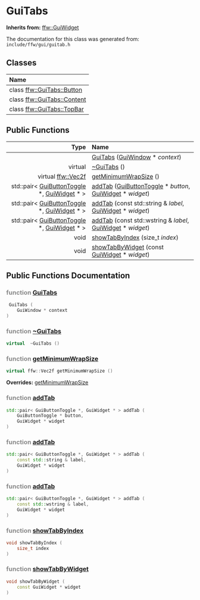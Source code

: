 GuiTabs
===================================


**Inherits from:** [ffw::GuiWidget](ffw_GuiWidget.html)

The documentation for this class was generated from: `include/ffw/gui/guitab.h`



## Classes

| Name |
|:-----|
| class [ffw::GuiTabs::Button](ffw_GuiTabs_Button.html) |
| class [ffw::GuiTabs::Content](ffw_GuiTabs_Content.html) |
| class [ffw::GuiTabs::TopBar](ffw_GuiTabs_TopBar.html) |


## Public Functions

| Type | Name |
| -------: | :------- |
|   | [GuiTabs](#5c77c5c9) ([GuiWindow](ffw_GuiWindow.html) * _context_)  |
|  virtual  | [~GuiTabs](#019aaccd) ()  |
|  virtual [ffw::Vec2f](ffw.html#fcfaa6c5) | [getMinimumWrapSize](#01f7bcfe) ()  |
|  std::pair< [GuiButtonToggle](ffw_GuiButtonToggle.html) *, [GuiWidget](ffw_GuiWidget.html) * > | [addTab](#6ffa5184) ([GuiButtonToggle](ffw_GuiButtonToggle.html) * _button_, [GuiWidget](ffw_GuiWidget.html) * _widget_)  |
|  std::pair< [GuiButtonToggle](ffw_GuiButtonToggle.html) *, [GuiWidget](ffw_GuiWidget.html) * > | [addTab](#54f7098b) (const std::string & _label_, [GuiWidget](ffw_GuiWidget.html) * _widget_)  |
|  std::pair< [GuiButtonToggle](ffw_GuiButtonToggle.html) *, [GuiWidget](ffw_GuiWidget.html) * > | [addTab](#28b7db76) (const std::wstring & _label_, [GuiWidget](ffw_GuiWidget.html) * _widget_)  |
|  void | [showTabByIndex](#2b07bbf7) (size_t _index_)  |
|  void | [showTabByWidget](#a278bdb3) (const [GuiWidget](ffw_GuiWidget.html) * _widget_)  |


## Public Functions Documentation

### <span style="opacity:0.5;">function</span> <a id="5c77c5c9" href="#5c77c5c9">GuiTabs</a>

```cpp
 GuiTabs (
    GuiWindow * context
) 
```



### <span style="opacity:0.5;">function</span> <a id="019aaccd" href="#019aaccd">~GuiTabs</a>

```cpp
virtual  ~GuiTabs () 
```



### <span style="opacity:0.5;">function</span> <a id="01f7bcfe" href="#01f7bcfe">getMinimumWrapSize</a>

```cpp
virtual ffw::Vec2f getMinimumWrapSize () 
```



**Overrides:** [getMinimumWrapSize](/doc/ffw_GuiWidget.md#c12efa3f)

### <span style="opacity:0.5;">function</span> <a id="6ffa5184" href="#6ffa5184">addTab</a>

```cpp
std::pair< GuiButtonToggle *, GuiWidget * > addTab (
    GuiButtonToggle * button,
    GuiWidget * widget
) 
```



### <span style="opacity:0.5;">function</span> <a id="54f7098b" href="#54f7098b">addTab</a>

```cpp
std::pair< GuiButtonToggle *, GuiWidget * > addTab (
    const std::string & label,
    GuiWidget * widget
) 
```



### <span style="opacity:0.5;">function</span> <a id="28b7db76" href="#28b7db76">addTab</a>

```cpp
std::pair< GuiButtonToggle *, GuiWidget * > addTab (
    const std::wstring & label,
    GuiWidget * widget
) 
```



### <span style="opacity:0.5;">function</span> <a id="2b07bbf7" href="#2b07bbf7">showTabByIndex</a>

```cpp
void showTabByIndex (
    size_t index
) 
```



### <span style="opacity:0.5;">function</span> <a id="a278bdb3" href="#a278bdb3">showTabByWidget</a>

```cpp
void showTabByWidget (
    const GuiWidget * widget
) 
```





